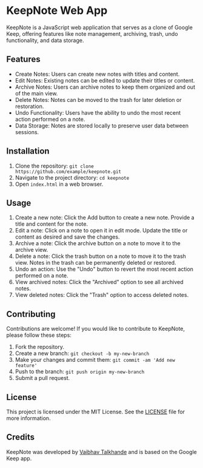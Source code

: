 # KeepNote Web App

KeepNote is a JavaScript web application that serves as a clone of Google Keep, offering features like note management, archiving, trash, undo functionality, and data storage.

## Features
- Create Notes: Users can create new notes with titles and content.
- Edit Notes: Existing notes can be edited to update their titles or content.
- Archive Notes: Users can archive notes to keep them organized and out of the main view.
- Delete Notes: Notes can be moved to the trash for later deletion or restoration.
- Undo Functionality: Users have the ability to undo the most recent action performed on a note.
- Data Storage: Notes are stored locally to preserve user data between sessions.

## Installation
1. Clone the repository: `git clone https://github.com/example/keepnote.git`
2. Navigate to the project directory: `cd keepnote`
3. Open `index.html` in a web browser.

## Usage
1. Create a new note: Click the Add button to create a new note. Provide a title and content for the note.
2. Edit a note: Click on a note to open it in edit mode. Update the title or content as desired and save the changes.
3. Archive a note: Click the archive button on a note to move it to the archive view.
4. Delete a note: Click the trash button on a note to move it to the trash view. Notes in the trash can be permanently deleted or restored.
5. Undo an action: Use the "Undo" button to revert the most recent action performed on a note.
6. View archived notes: Click the "Archived" option to see all archived notes.
7. View deleted notes: Click the "Trash" option to access deleted notes.

## Contributing
Contributions are welcome! If you would like to contribute to KeepNote, please follow these steps:
1. Fork the repository.
2. Create a new branch: `git checkout -b my-new-branch`
3. Make your changes and commit them: `git commit -am 'Add new feature'`
4. Push to the branch: `git push origin my-new-branch`
5. Submit a pull request.

## License
This project is licensed under the MIT License. See the [LICENSE](LICENSE) file for more information.

## Credits
KeepNote was developed by <a href="https://github.com/VaibhavTalkhande">Vaibhav Talkhande</a> and is based on the Google Keep app.
